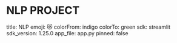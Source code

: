 # NLP PROJECT
title: NLP
emoji: 😻
colorFrom: indigo
colorTo: green
sdk: streamlit
sdk_version: 1.25.0
app_file: app.py
pinned: false
